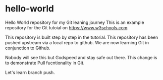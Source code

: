 # hello-world
Hello World repository for my Git leaning journey
This is an example repository for the Git tutoial on https://www.w3schools.com

This repository is built step by step in the tutorial.
This repository has been pushed upstream via a local repo to github.
We are now learning Git in conjunction to Github.

Nobody will see this but Godspeed and stay safe out there.
This change is to demonstrate Pull fucntionality in Git.

Let's learn branch push.
